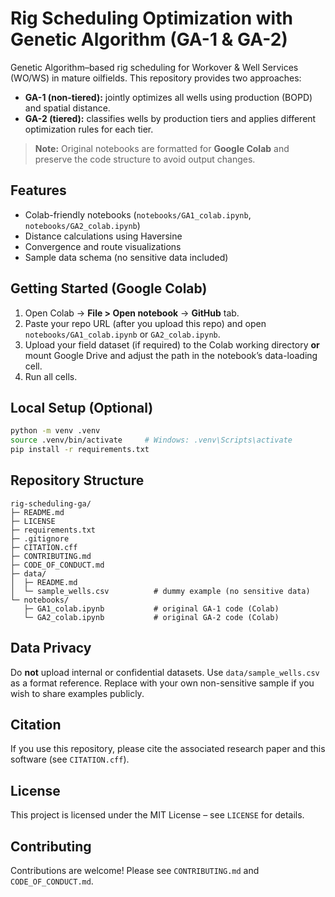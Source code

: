 # Rig Scheduling Optimization with Genetic Algorithm (GA-1 & GA-2)

Genetic Algorithm–based rig scheduling for Workover & Well Services (WO/WS) in mature oilfields.
This repository provides two approaches:
- **GA-1 (non-tiered):** jointly optimizes all wells using production (BOPD) and spatial distance.
- **GA-2 (tiered):** classifies wells by production tiers and applies different optimization rules for each tier.

> **Note:** Original notebooks are formatted for **Google Colab** and preserve the code structure to avoid output changes.

## Features
- Colab-friendly notebooks (`notebooks/GA1_colab.ipynb`, `notebooks/GA2_colab.ipynb`)
- Distance calculations using Haversine
- Convergence and route visualizations
- Sample data schema (no sensitive data included)

## Getting Started (Google Colab)
1. Open Colab → **File > Open notebook** → **GitHub** tab.
2. Paste your repo URL (after you upload this repo) and open `notebooks/GA1_colab.ipynb` or `GA2_colab.ipynb`.
3. Upload your field dataset (if required) to the Colab working directory **or** mount Google Drive and adjust the path in the notebook’s data-loading cell.
4. Run all cells.

## Local Setup (Optional)
```bash
python -m venv .venv
source .venv/bin/activate     # Windows: .venv\Scripts\activate
pip install -r requirements.txt
```

## Repository Structure
```
rig-scheduling-ga/
├─ README.md
├─ LICENSE
├─ requirements.txt
├─ .gitignore
├─ CITATION.cff
├─ CONTRIBUTING.md
├─ CODE_OF_CONDUCT.md
├─ data/
│  ├─ README.md
│  └─ sample_wells.csv          # dummy example (no sensitive data)
└─ notebooks/
   ├─ GA1_colab.ipynb           # original GA-1 code (Colab)
   └─ GA2_colab.ipynb           # original GA-2 code (Colab)
```

## Data Privacy
Do **not** upload internal or confidential datasets. Use `data/sample_wells.csv` as a format reference.
Replace with your own non-sensitive sample if you wish to share examples publicly.

## Citation
If you use this repository, please cite the associated research paper and this software (see `CITATION.cff`).

## License
This project is licensed under the MIT License – see `LICENSE` for details.

## Contributing
Contributions are welcome! Please see `CONTRIBUTING.md` and `CODE_OF_CONDUCT.md`.
